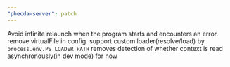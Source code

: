 ```yaml
---
"phecda-server": patch
---
```


Avoid infinite relaunch when the program starts and encounters an error.
remove virtualFile in config.
support custom loader(resolve/load) by `process.env.PS_LOADER_PATH`
removes detection of whether context is read asynchronously(in dev mode) for now